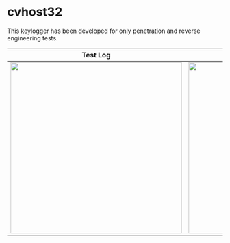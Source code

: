 # cvhost32
This keylogger has been developed for only penetration and reverse engineering tests.


   Test Log     | Virus Total
-------------------------|-------------------------
<img src="https://i.hizliresim.com/qGlG2q.png" width="400"> | <img src="https://i.hizliresim.com/9m5mp8.png" width="400">


